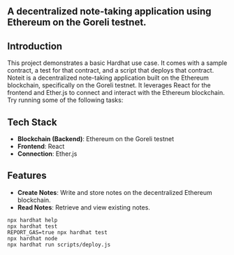 ## A decentralized note-taking application using Ethereum on the Goreli testnet.
## Introduction
This project demonstrates a basic Hardhat use case. It comes with a sample contract, a test for that contract, and a script that deploys that contract.
Noteit is a decentralized note-taking application built on the Ethereum blockchain, specifically on the Goreli testnet. It leverages React for the frontend and Ether.js to connect and interact with the Ethereum blockchain.
Try running some of the following tasks:


## Tech Stack

- **Blockchain (Backend)**: Ethereum on the Goreli testnet
- **Frontend**: React
- **Connection**: Ether.js

## Features

- **Create Notes**: Write and store notes on the decentralized Ethereum blockchain.
- **Read Notes**: Retrieve and view existing notes.

```shell
npx hardhat help
npx hardhat test
REPORT_GAS=true npx hardhat test
npx hardhat node
npx hardhat run scripts/deploy.js
```




